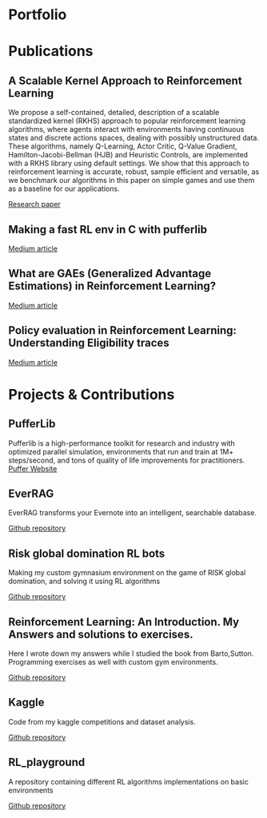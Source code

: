 # Portfolio

# Publications

## A Scalable Kernel Approach to Reinforcement Learning
We propose a self-contained, detailed, description of a scalable standardized kernel (RKHS) approach to popular reinforcement learning algorithms, where agents interact with environments having continuous states and discrete actions spaces, dealing with possibly unstructured data. These algorithms, namely Q-Learning, Actor Critic, Q-Value Gradient, Hamilton-Jacobi-Bellman (HJB) and Heuristic Controls, are implemented with a RKHS library using default settings. We show that this approach to reinforcement learning is accurate, robust, sample efficient and versatile, as we benchmark our algorithms in this paper on simple games and use them as a baseline for our applications.

[Research paper](https://papers.ssrn.com/sol3/papers.cfm?abstract_id=5205228)

## Making a fast RL env in C with pufferlib
[Medium article](https://medium.com/p/ff282af69c98)

## What are GAEs (Generalized Advantage Estimations) in Reinforcement Learning?
[Medium article](https://medium.com/p/28c70dbca01f)

## Policy evaluation in Reinforcement Learning: Understanding Eligibility traces
[Medium article](https://medium.com/p/34dbc9ab2992)

# Projects & Contributions

## PufferLib
Pufferlib is a high-performance toolkit for research and industry with optimized parallel simulation, environments that run and train at 1M+ steps/second, and tons of quality of life improvements for practitioners.
[Puffer Website](https://puffer.ai/)

## EverRAG
EverRAG transforms your Evernote into an intelligent, searchable database.

[Github repository](https://github.com/MX-2000/EverRAG)

## Risk global domination RL bots
Making my custom gymnasium environment on the game of RISK global domination, and solving it using RL algorithms

[Github repository](https://github.com/MX-2000/RiskBot_RL)

## Reinforcement Learning: An Introduction. My Answers and solutions to exercises. 
Here I wrote down my answers while I studied the book from Barto,Sutton. Programming exercises as well with custom gym environments. 

[Github repository](https://github.com/MX-2000/RL_book_Sutton)

## Kaggle
Code from my kaggle competitions and dataset analysis. 

[Github repository](https://github.com/MX-2000/Kaggle/)

## RL_playground
A repository containing different RL algorithms implementations on basic environments

[Github repository](https://github.com/MX-2000/RL_playground)
